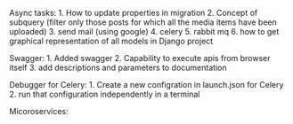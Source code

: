 

Async tasks:
	1.	How to update properties in migration
	2.	Concept of subquery (filter only those posts for which all the media items have been uploaded)
	3.	send mail (using google)
	4.	celery
	5.	rabbit mq
	6.	how to get graphical representation of all models in Django project

Swagger:
	1. Added swagger
	2. Capability to execute apis from browser itself
	3. add descriptions and parameters to documentation

Debugger for Celery:
	1. Create a new configration in launch.json for Celery
	2. run that configuration independently in a terminal

Micoroservices:
